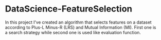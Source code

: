 # DataScience-FeatureSelection
In this project I've created an algorithm that selects features on a dataset according to Plus-L Minus-R (LRS) and Mutual Information (MI). First one is a search strategy while second one is used like evaluation function.
